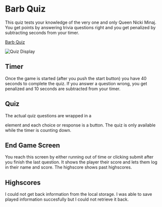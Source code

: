 # Barb Quiz

This quiz tests your knowledge of the very one and only Queen Nicki Minaj. You get points by answering trivia questions right and you get penalized by subtracting seconds from your timer.


[Barb Quiz](https://jtrevz.github.io/barbquiz/)

![Quiz Display](https://user-images.githubusercontent.com/78758382/113085109-d8a09a00-91a4-11eb-9334-495c28bd4210.png)

## Timer

Once the game is started (after you push the start button) you have 40 seconds to complete the quiz. If you answer a question wrong, you get penalized and 10 seconds are subtracted from your timer.

## Quiz

The actual quiz questions are wrapped in a <div> element and each choice or response is a button. The quiz is only available while the timer is counting down. 
  
 ## End Game Screen
 
You reach this screen by either running out of time or clicking submit after you finish the last question. It shows the player their score and lets them log in their name and score. The highscore shows past highscores.

## Highscores

I could not get back information from the local storage. I was able to save played information succesfully but I could not retrieve it back.
